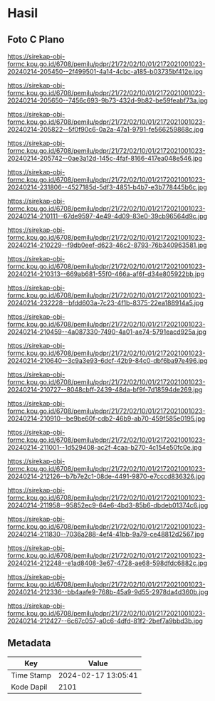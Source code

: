 # Hasil

## Foto C Plano

https://sirekap-obj-formc.kpu.go.id/6708/pemilu/pdpr/21/72/02/10/01/2172021001023-20240214-205450--2f499501-4a14-4cbc-a185-b03735bf412e.jpg

https://sirekap-obj-formc.kpu.go.id/6708/pemilu/pdpr/21/72/02/10/01/2172021001023-20240214-205650--7456c693-9b73-432d-9b82-be59feabf73a.jpg

https://sirekap-obj-formc.kpu.go.id/6708/pemilu/pdpr/21/72/02/10/01/2172021001023-20240214-205822--5f0f90c6-0a2a-47a1-9791-fe566259868c.jpg

https://sirekap-obj-formc.kpu.go.id/6708/pemilu/pdpr/21/72/02/10/01/2172021001023-20240214-205742--0ae3a12d-145c-4faf-8166-417ea048e546.jpg

https://sirekap-obj-formc.kpu.go.id/6708/pemilu/pdpr/21/72/02/10/01/2172021001023-20240214-231806--4527185d-5df3-4851-b4b7-e3b778445b6c.jpg

https://sirekap-obj-formc.kpu.go.id/6708/pemilu/pdpr/21/72/02/10/01/2172021001023-20240214-210111--67de9597-4e49-4d09-83e0-39cb96564d9c.jpg

https://sirekap-obj-formc.kpu.go.id/6708/pemilu/pdpr/21/72/02/10/01/2172021001023-20240214-210229--f9db0eef-d623-46c2-8793-76b340963581.jpg

https://sirekap-obj-formc.kpu.go.id/6708/pemilu/pdpr/21/72/02/10/01/2172021001023-20240214-210313--669ab681-55f0-466a-af6f-d34e805922bb.jpg

https://sirekap-obj-formc.kpu.go.id/6708/pemilu/pdpr/21/72/02/10/01/2172021001023-20240214-232228--bfdd603a-7c23-4f1b-8375-22ea188914a5.jpg

https://sirekap-obj-formc.kpu.go.id/6708/pemilu/pdpr/21/72/02/10/01/2172021001023-20240214-210459--4a087330-7490-4a01-ae74-5791eacd925a.jpg

https://sirekap-obj-formc.kpu.go.id/6708/pemilu/pdpr/21/72/02/10/01/2172021001023-20240214-210640--3c9a3e93-6dcf-42b9-84c0-dbf6ba97e496.jpg

https://sirekap-obj-formc.kpu.go.id/6708/pemilu/pdpr/21/72/02/10/01/2172021001023-20240214-210727--8048cbff-2439-48da-bf9f-7d18594de269.jpg

https://sirekap-obj-formc.kpu.go.id/6708/pemilu/pdpr/21/72/02/10/01/2172021001023-20240214-210910--be9be60f-cdb2-46b9-ab70-459f585e0195.jpg

https://sirekap-obj-formc.kpu.go.id/6708/pemilu/pdpr/21/72/02/10/01/2172021001023-20240214-211001--1d529408-ac2f-4caa-b270-4c154e50fc0e.jpg

https://sirekap-obj-formc.kpu.go.id/6708/pemilu/pdpr/21/72/02/10/01/2172021001023-20240214-212126--b7b7e2c1-08de-4491-9870-e7cccd836326.jpg

https://sirekap-obj-formc.kpu.go.id/6708/pemilu/pdpr/21/72/02/10/01/2172021001023-20240214-211958--95852ec9-64e6-4bd3-85b6-dbdeb01374c6.jpg

https://sirekap-obj-formc.kpu.go.id/6708/pemilu/pdpr/21/72/02/10/01/2172021001023-20240214-211830--7036a288-4ef4-41bb-9a79-ce48812d2567.jpg

https://sirekap-obj-formc.kpu.go.id/6708/pemilu/pdpr/21/72/02/10/01/2172021001023-20240214-212248--e1ad8408-3e67-4728-ae68-598dfdc6882c.jpg

https://sirekap-obj-formc.kpu.go.id/6708/pemilu/pdpr/21/72/02/10/01/2172021001023-20240214-212336--bb4aafe9-768b-45a9-9d55-2978da4d360b.jpg

https://sirekap-obj-formc.kpu.go.id/6708/pemilu/pdpr/21/72/02/10/01/2172021001023-20240214-212427--6c67c057-a0c6-4dfd-81f2-2bef7a9bbd3b.jpg


## Metadata

| Key        | Value               |
| ---------- | ------------------- |
| Time Stamp | 2024-02-17 13:05:41 |
| Kode Dapil | 2101                |



